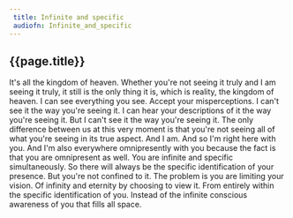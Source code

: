 ```yaml
---
 title: Infinite and specific
 audiofn: Infinite_and_specific
---
```


## {{page.title}}

It's all the kingdom of heaven. Whether you're not seeing it truly and I
am seeing it truly, it still is the only thing it is, which is reality,
the kingdom of heaven. I can see everything you see. Accept your
misperceptions. I can't see it the way you're seeing it. I can hear your
descriptions of it the way you're seeing it. But I can't see it the way
you're seeing it. The only difference between us at this very moment is
that you're not seeing all of what you're seeing in its true aspect. And
I am. And so I'm right here with you. And I'm also everywhere
omnipresently with you because the fact is that you are omnipresent as
well. You are infinite and specific simultaneously. So there will always
be the specific identification of your presence. But you're not confined
to it. The problem is you are limiting your vision. Of infinity and
eternity by choosing to view it. From entirely within the specific
identification of you. Instead of the infinite conscious awareness of
you that fills all space.

